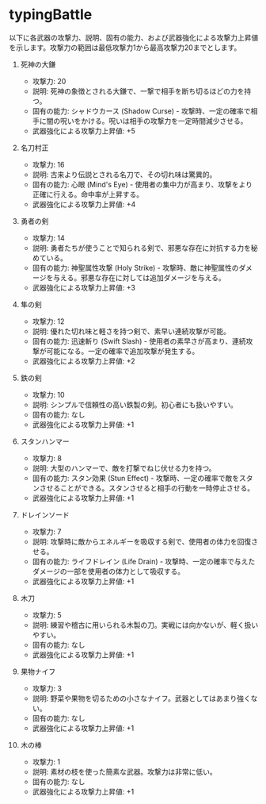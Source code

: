 # typingBattle

以下に各武器の攻撃力、説明、固有の能力、および武器強化による攻撃力上昇値を示します。攻撃力の範囲は最低攻撃力1から最高攻撃力20までとします。

1. 死神の大鎌
   - 攻撃力: 20
   - 説明: 死神の象徴とされる大鎌で、一撃で相手を断ち切るほどの力を持つ。
   - 固有の能力: シャドウカース (Shadow Curse) - 攻撃時、一定の確率で相手に闇の呪いをかける。呪いは相手の攻撃力を一定時間減少させる。
   - 武器強化による攻撃力上昇値: +5

2. 名刀村正
   - 攻撃力: 16
   - 説明: 古来より伝説とされる名刀で、その切れ味は驚異的。
   - 固有の能力: 心眼 (Mind's Eye) - 使用者の集中力が高まり、攻撃をより正確に行える。命中率が上昇する。
   - 武器強化による攻撃力上昇値: +4

3. 勇者の剣
   - 攻撃力: 14
   - 説明: 勇者たちが使うことで知られる剣で、邪悪な存在に対抗する力を秘めている。
   - 固有の能力: 神聖属性攻撃 (Holy Strike) - 攻撃時、敵に神聖属性のダメージを与える。邪悪な存在に対しては追加ダメージを与える。
   - 武器強化による攻撃力上昇値: +3

4. 隼の剣
   - 攻撃力: 12
   - 説明: 優れた切れ味と軽さを持つ剣で、素早い連続攻撃が可能。
   - 固有の能力: 迅速斬り (Swift Slash) - 使用者の素早さが高まり、連続攻撃が可能になる。一定の確率で追加攻撃が発生する。
   - 武器強化による攻撃力上昇値: +2

5. 鉄の剣
   - 攻撃力: 10
   - 説明: シンプルで信頼性の高い鉄製の剣。初心者にも扱いやすい。
   - 固有の能力: なし
   - 武器強化による攻撃力上昇値: +1

6. スタンハンマー
   - 攻撃力: 8
   - 説明: 大型のハンマーで、敵を打撃でねじ伏せる力を持つ。
   - 固有の能力: スタン効果 (Stun Effect) - 攻撃時、一定の確率で敵をスタンさせることができる。スタンさせると相手の行動を一時停止させる。
   - 武器強化による攻撃力上昇値: +1

7. ドレインソード
   - 攻撃力: 7
   - 説明: 攻撃時に敵からエネルギーを吸収する剣で、使用者の体力を回復させる。
   - 固有の能力: ライフドレイン (Life Drain) - 攻撃時、一定の確率で与えたダメージの一部を使用者の体力として吸収する。
   - 武器強化による攻撃力上昇値: +1

8. 木刀
   - 攻撃力: 5
   - 説明: 練習や稽古に用いられる木製の刀。実戦には向かないが、軽く扱いやすい。
   - 固有の能力: なし
   - 武器強化による攻撃力上昇値: +1

9. 果物ナイフ
   - 攻撃力: 3
   - 説明: 野菜や果物を切るための小さなナイフ。武器としてはあまり強くない。
   - 固有の能力: なし
   - 武器強化による攻撃力上昇値: +1

10. 木の棒
    - 攻撃力: 1
    - 説明: 素材の枝を使った簡素な武器。攻撃力は非常に低い。
    - 固有の能力: なし
    - 武器強化による攻撃力上昇値: +1
